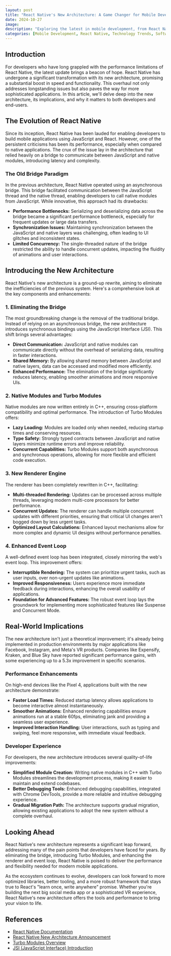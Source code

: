 ```yaml
---
layout: post
title: "React Native's New Architecture: A Game Changer for Mobile Development"
date: 2024-10-27
image:
description: "Exploring the latest in mobile development, from React Native’s transformative new architecture to the trends shaping future tech. Join me as I dive into how these innovations make apps faster, smoother, and more powerful for everyone."
categories: [Mobile Development, React Native, Technology Trends, Software Architecture]
---
```


## Introduction

For developers who have long grappled with the performance limitations of React Native, the latest update brings a beacon of hope. React Native has undergone a significant transformation with its new architecture, promising a substantial boost in speed and functionality. This overhaul not only addresses longstanding issues but also paves the way for more sophisticated applications. In this article, we'll delve deep into the new architecture, its implications, and why it matters to both developers and end-users.

## The Evolution of React Native

Since its inception, React Native has been lauded for enabling developers to build mobile applications using JavaScript and React. However, one of the persistent criticisms has been its performance, especially when compared to native applications. The crux of the issue lay in the architecture that relied heavily on a bridge to communicate between JavaScript and native modules, introducing latency and complexity.

### The Old Bridge Paradigm

In the previous architecture, React Native operated using an asynchronous bridge. This bridge facilitated communication between the JavaScript thread and the native thread, enabling developers to call native modules from JavaScript. While innovative, this approach had its drawbacks:

- **Performance Bottlenecks:** Serializing and deserializing data across the bridge became a significant performance bottleneck, especially for frequent updates or large data transfers.
- **Synchronization Issues:** Maintaining synchronization between the JavaScript and native layers was challenging, often leading to UI glitches and inconsistent states.
- **Limited Concurrency:** The single-threaded nature of the bridge restricted the ability to handle concurrent updates, impacting the fluidity of animations and user interactions.

## Introducing the New Architecture

React Native's new architecture is a ground-up rewrite, aiming to eliminate the inefficiencies of the previous system. Here's a comprehensive look at the key components and enhancements:

### 1. Eliminating the Bridge

The most groundbreaking change is the removal of the traditional bridge. Instead of relying on an asynchronous bridge, the new architecture introduces synchronous bindings using the JavaScript Interface (JSI). This shift brings several advantages:

- **Direct Communication:** JavaScript and native modules can communicate directly without the overhead of serializing data, resulting in faster interactions.
- **Shared Memory:** By allowing shared memory between JavaScript and native layers, data can be accessed and modified more efficiently.
- **Enhanced Performance:** The elimination of the bridge significantly reduces latency, enabling smoother animations and more responsive UIs.

### 2. Native Modules and Turbo Modules

Native modules are now written entirely in C++, ensuring cross-platform compatibility and optimal performance. The introduction of Turbo Modules offers:

- **Lazy Loading:** Modules are loaded only when needed, reducing startup times and conserving resources.
- **Type Safety:** Strongly typed contracts between JavaScript and native layers minimize runtime errors and improve reliability.
- **Concurrent Capabilities:** Turbo Modules support both asynchronous and synchronous operations, allowing for more flexible and efficient code execution.

### 3. New Renderer Engine

The renderer has been completely rewritten in C++, facilitating:

- **Multi-threaded Rendering:** Updates can be processed across multiple threads, leveraging modern multi-core processors for better performance.
- **Concurrent Updates:** The renderer can handle multiple concurrent updates with different priorities, ensuring that critical UI changes aren't bogged down by less urgent tasks.
- **Optimized Layout Calculations:** Enhanced layout mechanisms allow for more complex and dynamic UI designs without performance penalties.

### 4. Enhanced Event Loop

A well-defined event loop has been integrated, closely mirroring the web's event loop. This improvement offers:

- **Interruptible Rendering:** The system can prioritize urgent tasks, such as user inputs, over non-urgent updates like animations.
- **Improved Responsiveness:** Users experience more immediate feedback during interactions, enhancing the overall usability of applications.
- **Foundation for Advanced Features:** The robust event loop lays the groundwork for implementing more sophisticated features like Suspense and Concurrent Mode.

## Real-World Implications

The new architecture isn't just a theoretical improvement; it's already being implemented in production environments by major applications like Facebook, Instagram, and Meta's VR products. Companies like Expensify, Kraken, and Blue Sky have reported significant performance gains, with some experiencing up to a 5.3x improvement in specific scenarios.

### Performance Enhancements

On high-end devices like the Pixel 4, applications built with the new architecture demonstrate:

- **Faster Load Times:** Reduced startup latency allows applications to become interactive almost instantaneously.
- **Smoother Animations:** Enhanced rendering capabilities ensure animations run at a stable 60fps, eliminating jank and providing a seamless user experience.
- **Improved Interaction Handling:** User interactions, such as typing and swiping, feel more responsive, with immediate visual feedback.

### Developer Experience

For developers, the new architecture introduces several quality-of-life improvements:

- **Simplified Module Creation:** Writing native modules in C++ with Turbo Modules streamlines the development process, making it easier to maintain and extend codebases.
- **Better Debugging Tools:** Enhanced debugging capabilities, integrated with Chrome DevTools, provide a more reliable and intuitive debugging experience.
- **Gradual Migration Path:** The architecture supports gradual migration, allowing existing applications to adopt the new system without a complete overhaul.

## Looking Ahead

React Native's new architecture represents a significant leap forward, addressing many of the pain points that developers have faced for years. By eliminating the bridge, introducing Turbo Modules, and enhancing the renderer and event loop, React Native is poised to deliver the performance and flexibility needed for modern mobile applications.

As the ecosystem continues to evolve, developers can look forward to more optimized libraries, better tooling, and a more robust framework that stays true to React's "learn once, write anywhere" promise. Whether you're building the next big social media app or a sophisticated VR experience, React Native's new architecture offers the tools and performance to bring your vision to life.

## References

- [React Native Documentation](https://reactnative.dev/)
- [React Native New Architecture Announcement](https://reactnative.dev/blog/)
- [Turbo Modules Overview](https://reactnative.dev/docs/turbo-modules-intro)
- [JSI (JavaScript Interface) Introduction](https://reactnative.dev/docs/javascript-interface)